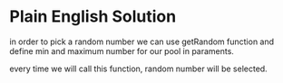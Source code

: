 # Plain English Solution
in order to pick a random number we can use getRandom function and define min and maximum number for our pool in paraments.

every time we will call this function, random number will be selected.